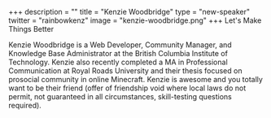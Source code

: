 +++
description = ""
title = "Kenzie Woodbridge"
type = "new-speaker"
twitter = "rainbowkenz"
image = "kenzie-woodbridge.png"
+++
Let's Make Things Better

Kenzie Woodbridge is a Web Developer, Community Manager, and Knowledge Base Administrator at the British Columbia Institute of Technology. Kenzie also recently completed a MA in Professional Communication at Royal Roads University and their thesis focused on prosocial community in online Minecraft. Kenzie is awesome and you totally want to be their friend (offer of friendship void where local laws do not permit, not guaranteed in all circumstances, skill-testing questions required).